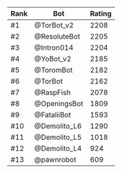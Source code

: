 Rank|Bot|Rating
---|---|---
#1|@TorBot_v2|2208
#2|@ResoluteBot|2205
#3|@Intron014|2204
#4|@YoBot_v2|2185
#5|@ToromBot|2182
#6|@TorBot|2162
#7|@RaspFish|2078
#8|@OpeningsBot|1809
#9|@FataliiBot|1593
#10|@Demolito_L6|1290
#11|@Demolito_L5|1018
#12|@Demolito_L4|924
#13|@pawnrobot|609
